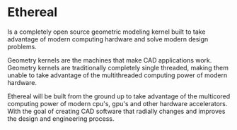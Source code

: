 # Ethereal
Is a completely open source geometric modeling kernel built to take advantage of modern computing hardware and solve modern design problems.

Geometry kernels are the machines that make CAD applications work. Geometry kernels are traditionally completely single threaded, making them unable to take advantage of the multithreaded computing power of modern hardware. 

Ethereal will be built from the ground up to take advantage of the multicored computing power of modern cpu's, gpu's and other hardware accelerators. With the goal of creating CAD software that radially changes and improves the design and engineering process. 

